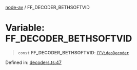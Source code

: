 [node-av](../globals.md) / FF\_DECODER\_BETHSOFTVID

# Variable: FF\_DECODER\_BETHSOFTVID

> `const` **FF\_DECODER\_BETHSOFTVID**: [`FFVideoDecoder`](../type-aliases/FFVideoDecoder.md)

Defined in: [decoders.ts:47](https://github.com/seydx/av/blob/f8631fc881b394300b1479f511d55cf1c370a87f/src/constants/decoders.ts#L47)
